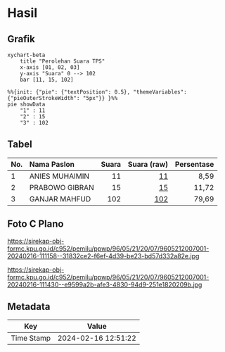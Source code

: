 # Hasil

## Grafik

```mermaid
xychart-beta
    title "Perolehan Suara TPS"
    x-axis [01, 02, 03]
    y-axis "Suara" 0 --> 102
    bar [11, 15, 102]
```

```mermaid
%%{init: {"pie": {"textPosition": 0.5}, "themeVariables": {"pieOuterStrokeWidth": "5px"}} }%%
pie showData
    "1" : 11
    "2" : 15
    "3" : 102
```

## Tabel

| No. | Nama Paslon    | Suara | Suara (raw) | Persentase |
|:--- |:-------------- | -----:| -----------:| ----------:|
| 1   | ANIES MUHAIMIN | 11    | [11][p-1]   | 8,59       |
| 2   | PRABOWO GIBRAN | 15    | [15][p-2]   | 11,72      |
| 3   | GANJAR MAHFUD  | 102   | [102][p-3]  | 79,69      |


[p-1]: https://github.com/gigit-pemilu/pemilu-2024-96-papua-barat-daya/blob/main/pilpres/hitung-suara/sub/96-papua-barat-daya/sub/05-maybrat/sub/21-ayamaru-barat/sub/2007-sien/sub/001-tps/sub/paslon-1.txt
[p-2]: https://github.com/gigit-pemilu/pemilu-2024-96-papua-barat-daya/blob/main/pilpres/hitung-suara/sub/96-papua-barat-daya/sub/05-maybrat/sub/21-ayamaru-barat/sub/2007-sien/sub/001-tps/sub/paslon-2.txt
[p-3]: https://github.com/gigit-pemilu/pemilu-2024-96-papua-barat-daya/blob/main/pilpres/hitung-suara/sub/96-papua-barat-daya/sub/05-maybrat/sub/21-ayamaru-barat/sub/2007-sien/sub/001-tps/sub/paslon-3.txt

## Foto C Plano

https://sirekap-obj-formc.kpu.go.id/c952/pemilu/ppwp/96/05/21/20/07/9605212007001-20240216-111158--31832ce2-f6ef-4d39-be23-bd57d332a82e.jpg

https://sirekap-obj-formc.kpu.go.id/c952/pemilu/ppwp/96/05/21/20/07/9605212007001-20240216-111430--e9599a2b-afe3-4830-94d9-251e1820209b.jpg


## Metadata

| Key        | Value               |
| ---------- | ------------------- |
| Time Stamp | 2024-02-16 12:51:22 |



